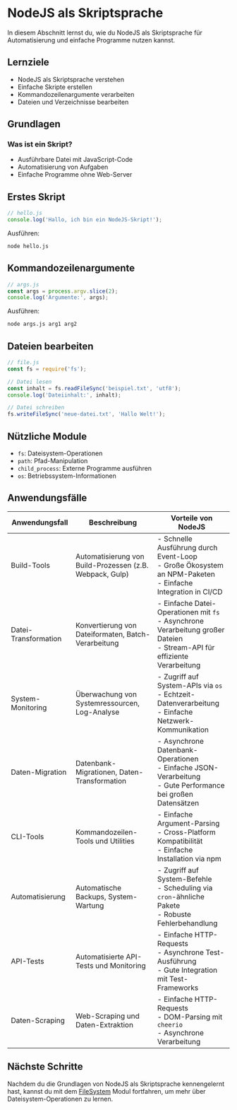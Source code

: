 # NodeJS als Skriptsprache

In diesem Abschnitt lernst du, wie du NodeJS als Skriptsprache für Automatisierung und einfache Programme nutzen kannst.

## Lernziele

- NodeJS als Skriptsprache verstehen
- Einfache Skripte erstellen
- Kommandozeilenargumente verarbeiten
- Dateien und Verzeichnisse bearbeiten

## Grundlagen

### Was ist ein Skript?
- Ausführbare Datei mit JavaScript-Code
- Automatisierung von Aufgaben
- Einfache Programme ohne Web-Server

## Erstes Skript

```javascript
// hello.js
console.log('Hallo, ich bin ein NodeJS-Skript!');
```

Ausführen:
```bash
node hello.js
```

## Kommandozeilenargumente

```javascript
// args.js
const args = process.argv.slice(2);
console.log('Argumente:', args);
```

Ausführen:
```bash
node args.js arg1 arg2
```

## Dateien bearbeiten

```javascript
// file.js
const fs = require('fs');

// Datei lesen
const inhalt = fs.readFileSync('beispiel.txt', 'utf8');
console.log('Dateiinhalt:', inhalt);

// Datei schreiben
fs.writeFileSync('neue-datei.txt', 'Hallo Welt!');
```

## Nützliche Module

- `fs`: Dateisystem-Operationen
- `path`: Pfad-Manipulation
- `child_process`: Externe Programme ausführen
- `os`: Betriebssystem-Informationen

## Anwendungsfälle

| Anwendungsfall | Beschreibung | Vorteile von NodeJS |
|----------------|--------------|---------------------|
| Build-Tools | Automatisierung von Build-Prozessen (z.B. Webpack, Gulp) | - Schnelle Ausführung durch Event-Loop<br>- Große Ökosystem an NPM-Paketen<br>- Einfache Integration in CI/CD |
| Datei-Transformation | Konvertierung von Dateiformaten, Batch-Verarbeitung | - Einfache Datei-Operationen mit `fs`<br>- Asynchrone Verarbeitung großer Dateien<br>- Stream-API für effiziente Verarbeitung |
| System-Monitoring | Überwachung von Systemressourcen, Log-Analyse | - Zugriff auf System-APIs via `os`<br>- Echtzeit-Datenverarbeitung<br>- Einfache Netzwerk-Kommunikation |
| Daten-Migration | Datenbank-Migrationen, Daten-Transformation | - Asynchrone Datenbank-Operationen<br>- Einfache JSON-Verarbeitung<br>- Gute Performance bei großen Datensätzen |
| CLI-Tools | Kommandozeilen-Tools und Utilities | - Einfache Argument-Parsing<br>- Cross-Platform Kompatibilität<br>- Einfache Installation via npm |
| Automatisierung | Automatische Backups, System-Wartung | - Zugriff auf System-Befehle<br>- Scheduling via `cron`-ähnliche Pakete<br>- Robuste Fehlerbehandlung |
| API-Tests | Automatisierte API-Tests und Monitoring | - Einfache HTTP-Requests<br>- Asynchrone Test-Ausführung<br>- Gute Integration mit Test-Frameworks |
| Daten-Scraping | Web-Scraping und Daten-Extraktion | - Einfache HTTP-Requests<br>- DOM-Parsing mit `cheerio`<br>- Asynchrone Verarbeitung |

## Nächste Schritte

Nachdem du die Grundlagen von NodeJS als Skriptsprache kennengelernt hast, kannst du mit dem [FileSystem](../fileSystem/README.md) Modul fortfahren, um mehr über Dateisystem-Operationen zu lernen. 